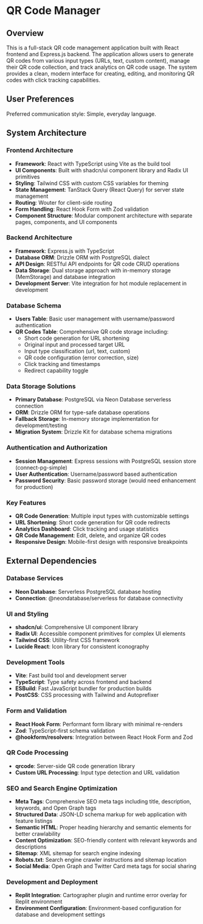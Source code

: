 # QR Code Manager

## Overview

This is a full-stack QR code management application built with React frontend and Express.js backend. The application allows users to generate QR codes from various input types (URLs, text, custom content), manage their QR code collection, and track analytics on QR code usage. The system provides a clean, modern interface for creating, editing, and monitoring QR codes with click tracking capabilities.

## User Preferences

Preferred communication style: Simple, everyday language.

## System Architecture

### Frontend Architecture
- **Framework**: React with TypeScript using Vite as the build tool
- **UI Components**: Built with shadcn/ui component library and Radix UI primitives
- **Styling**: Tailwind CSS with custom CSS variables for theming
- **State Management**: TanStack Query (React Query) for server state management
- **Routing**: Wouter for client-side routing
- **Form Handling**: React Hook Form with Zod validation
- **Component Structure**: Modular component architecture with separate pages, components, and UI components

### Backend Architecture
- **Framework**: Express.js with TypeScript
- **Database ORM**: Drizzle ORM with PostgreSQL dialect
- **API Design**: RESTful API endpoints for QR code CRUD operations
- **Data Storage**: Dual storage approach with in-memory storage (MemStorage) and database integration
- **Development Server**: Vite integration for hot module replacement in development

### Database Schema
- **Users Table**: Basic user management with username/password authentication
- **QR Codes Table**: Comprehensive QR code storage including:
  - Short code generation for URL shortening
  - Original input and processed target URL
  - Input type classification (url, text, custom)
  - QR code configuration (error correction, size)
  - Click tracking and timestamps
  - Redirect capability toggle

### Data Storage Solutions
- **Primary Database**: PostgreSQL via Neon Database serverless connection
- **ORM**: Drizzle ORM for type-safe database operations
- **Fallback Storage**: In-memory storage implementation for development/testing
- **Migration System**: Drizzle Kit for database schema migrations

### Authentication and Authorization
- **Session Management**: Express sessions with PostgreSQL session store (connect-pg-simple)
- **User Authentication**: Username/password based authentication
- **Password Security**: Basic password storage (would need enhancement for production)

### Key Features
- **QR Code Generation**: Multiple input types with customizable settings
- **URL Shortening**: Short code generation for QR code redirects
- **Analytics Dashboard**: Click tracking and usage statistics
- **QR Code Management**: Edit, delete, and organize QR codes
- **Responsive Design**: Mobile-first design with responsive breakpoints

## External Dependencies

### Database Services
- **Neon Database**: Serverless PostgreSQL database hosting
- **Connection**: @neondatabase/serverless for database connectivity

### UI and Styling
- **shadcn/ui**: Comprehensive UI component library
- **Radix UI**: Accessible component primitives for complex UI elements
- **Tailwind CSS**: Utility-first CSS framework
- **Lucide React**: Icon library for consistent iconography

### Development Tools
- **Vite**: Fast build tool and development server
- **TypeScript**: Type safety across frontend and backend
- **ESBuild**: Fast JavaScript bundler for production builds
- **PostCSS**: CSS processing with Tailwind and Autoprefixer

### Form and Validation
- **React Hook Form**: Performant form library with minimal re-renders
- **Zod**: TypeScript-first schema validation
- **@hookform/resolvers**: Integration between React Hook Form and Zod

### QR Code Processing
- **qrcode**: Server-side QR code generation library
- **Custom URL Processing**: Input type detection and URL validation

### SEO and Search Engine Optimization
- **Meta Tags**: Comprehensive SEO meta tags including title, description, keywords, and Open Graph tags
- **Structured Data**: JSON-LD schema markup for web application with feature listings
- **Semantic HTML**: Proper heading hierarchy and semantic elements for better crawlability
- **Content Optimization**: SEO-friendly content with relevant keywords and descriptions
- **Sitemap**: XML sitemap for search engine indexing
- **Robots.txt**: Search engine crawler instructions and sitemap location
- **Social Media**: Open Graph and Twitter Card meta tags for social sharing

### Development and Deployment
- **Replit Integration**: Cartographer plugin and runtime error overlay for Replit environment
- **Environment Configuration**: Environment-based configuration for database and development settings
